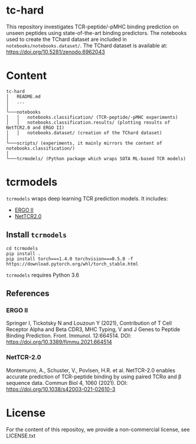 # tc-hard
This repository investigates TCR-peptide/-pMHC binding prediction on unseen peptides using state-of-the-art binding predictors.
The notebooks used to create the TChard dataset are included in `notebooks/notebooks.dataset/`.
The TChard dataset is available at: https://doi.org/10.5281/zenodo.6962043

# Content
```
tc-hard
│   README.md
│   ... 
│     
└───notebooks
│   │   notebooks.classification/ (TCR-peptide/-pMHC experiments)
│   │   notebooks.classification.results/ (plotting results of NetTCR2.0 and ERGO II)
│   │   notebooks.dataset/ (creation of the TChard dataset)   
│   
└───scripts/ (experiments, it mainly mirrors the content of notebooks.classification/)
│   
└───tcrmodels/ (Python package which wraps SOTA ML-based TCR models)
```

# tcrmodels
`tcrmodels` wraps deep learning TCR prediction models.
It includes:
* [ERGO II](https://github.com/IdoSpringer/ERGO-II)
* [NetTCR2.0](https://github.com/mnielLab/NetTCR-2.0)

## Install `tcrmodels`
```
cd tcrmodels
pip install .
pip install torch===1.4.0 torchvision===0.5.0 -f https://download.pytorch.org/whl/torch_stable.html
```

`tcrmodels` requires Python 3.6

## References
### ERGO II
Springer I, Tickotsky N and Louzoun Y (2021), Contribution of T Cell Receptor Alpha and Beta CDR3, MHC Typing, V and J Genes to Peptide Binding Prediction. Front. Immunol. 12:664514. DOI: https://doi.org/10.3389/fimmu.2021.664514

### NetTCR-2.0
Montemurro, A., Schuster, V., Povlsen, H.R. et al. NetTCR-2.0 enables accurate prediction of TCR-peptide binding by using paired TCRα and β sequence data. Commun Biol 4, 1060 (2021). DOI: https://doi.org/10.1038/s42003-021-02610-3

# License
For the content of this repositoy, we provide a non-commercial license, see LICENSE.txt

